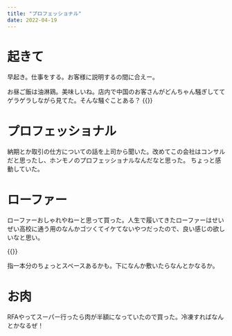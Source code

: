 ```yaml
---
title: "プロフェッショナル"
date: 2022-04-19
---
```


# 起きて
早起き。仕事をする。お客様に説明するの間に合えー。

お昼ご飯は油淋鶏。美味しいね。店内で中国のお客さんがどんちゃん騒ぎしててゲラゲラしながら見てた。そんな騒ぐことある？
{{<tweet user="dango_bot" id="1516369005963280387">}}

# プロフェッショナル
納期とか取引の仕方についての話を上司から聞いた。改めてこの会社はコンサルだと思ったし、ホンモノのプロフェッショナルなんだなと思った。
ちょっと感動していた。


# ローファー
ローファーおしゃれやねーと思って買った。人生で履いてきたローファーはせいぜい高校に通う用のなんかゴツくてイケてないやつだったので、良い感じの欲しいなと思い。

{{<tweet user="dango_bot" id="1516369005963280387">}}

指一本分のちょっとスペースあるかも。下になんか敷いたらなんとかなるか。

# お肉
RFAやってスーパー行ったら肉が半額になっていたので買った。冷凍すればなんとかなるぜ！